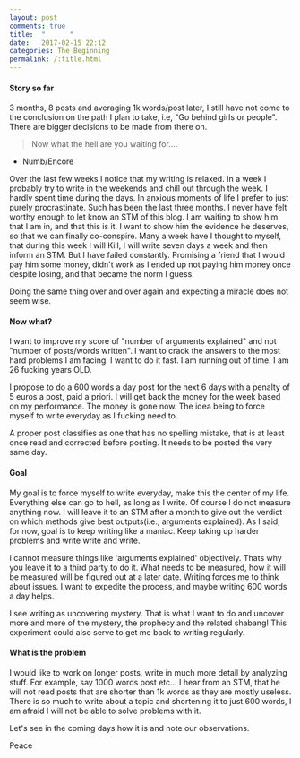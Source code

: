 ```yaml
---
layout: post
comments: true
title:  "      "
date:   2017-02-15 22:12
categories: The Beginning
permalink: /:title.html
---
```


#### Story so far

3 months, 8 posts and averaging 1k words/post later, I still have not come to the conclusion on the path I plan to take, i.e, "Go behind girls or people". There are bigger decisions to be made from there on. 

> Now what the hell are you waiting for....    
- Numb/Encore

Over the last few weeks I notice that my writing is relaxed. In a week I probably try to write in the weekends and chill out through the week. I hardly spent time during the days. In anxious moments of life I prefer to just purely procrastinate. Such has been the last three months. I never have felt worthy enough to let know an STM of this blog. I am waiting to show him that I am in, and that this is it. I want to show him the evidence he deserves, so that we can finally co-conspire. Many a week have I thought to myself, that during this week I will Kill, I will write seven days a week and then inform an STM. But I have failed constantly. Promising a friend that I would pay him some money, didn't work as I ended up not paying him money once despite losing, and that became the norm I guess.

Doing the same thing over and over again and expecting a miracle does not seem wise. 

#### **Now what?**
I want to improve my score of "number of arguments explained" and not "number of posts/words written". I want to crack the answers to the most hard problems I am facing. I want to do it fast. I am running out of time. I am 26 fucking years OLD.

I propose to do a 600 words a day post for the next 6 days with a penalty of 5 euros a post, paid a priori. I will get back the money for the week based on my performance. The money is gone now. The idea being to force myself to write everyday as I fucking need to.

A proper post classifies as one that has no spelling mistake, that is at least once read and corrected before posting. It needs to be posted the very same day.

#### **Goal**
My goal is to force myself to write everyday, make this the center of my life. Everything else can go to hell, as long as I write. Of course I do not measure anything now. I will leave it to an STM after a month to give out the verdict on which methods give best outputs(i.e., arguments explained). As I said, for now, goal is to keep writing like a maniac. Keep taking up harder problems and write write and write.

I cannot measure things like 'arguments explained' objectively. Thats why you leave it to a third party to do it. What needs to be measured, how it will be measured will be figured out at a later date. Writing forces me to think about issues. I want to expedite the process, and maybe writing 600 words a day helps.

I see writing as uncovering mystery. That is what I want to do and uncover more and more of the mystery, the prophecy and the related shabang! This experiment could also serve to get me back to writing regularly.

#### **What is the problem**

I would like to work on longer posts, write in much more detail by analyzing stuff. For example, say 1000 words post etc... I hear from an STM, that he will not read posts that are shorter than 1k words as they are mostly useless. There is so much to write about a topic and shortening it to just 600 words, I am afraid I will not be able to solve problems with it. 

Let's see in the coming days how it is and note our observations.

Peace
